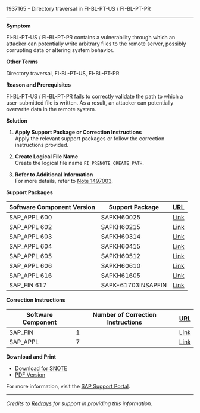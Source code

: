 1937165 - Directory traversal in FI-BL-PT-US / FI-BL-PT-PR

---

**Symptom**

FI-BL-PT-US / FI-BL-PT-PR contains a vulnerability through which an attacker can potentially write arbitrary files to the remote server, possibly corrupting data or altering system behavior.

**Other Terms**

Directory traversal, FI-BL-PT-US, FI-BL-PT-PR

**Reason and Prerequisites**

FI-BL-PT-US / FI-BL-PT-PR fails to correctly validate the path to which a user-submitted file is written. As a result, an attacker can potentially overwrite data in the remote system.

**Solution**

1. **Apply Support Package or Correction Instructions**  
   Apply the relevant support packages or follow the correction instructions provided.

2. **Create Logical File Name**  
   Create the logical file name `FI_PRENOTE_CREATE_PATH`.

3. **Refer to Additional Information**  
   For more details, refer to [Note 1497003](https://me.sap.com/notes/1497003).

**Support Packages**

| Software Component Version | Support Package | [URL](https://me.sap.com/supportpackage/SAPKH60025) |
|----------------------------|-----------------|----------------------------------------------------|
| SAP_APPL 600               | SAPKH60025      | [Link](https://me.sap.com/supportpackage/SAPKH60025) |
| SAP_APPL 602               | SAPKH60215      | [Link](https://me.sap.com/supportpackage/SAPKH60215) |
| SAP_APPL 603               | SAPKH60314      | [Link](https://me.sap.com/supportpackage/SAPKH60314) |
| SAP_APPL 604               | SAPKH60415      | [Link](https://me.sap.com/supportpackage/SAPKH60415) |
| SAP_APPL 605               | SAPKH60512      | [Link](https://me.sap.com/supportpackage/SAPKH60512) |
| SAP_APPL 606               | SAPKH60610      | [Link](https://me.sap.com/supportpackage/SAPKH60610) |
| SAP_APPL 616               | SAPKH61605      | [Link](https://me.sap.com/supportpackage/SAPKH61605) |
| SAP_FIN 617                | SAPK-61703INSAPFIN | [Link](https://me.sap.com/supportpackage/SAPK-61703INSAPFIN) |

**Correction Instructions**

| Software Component | Number of Correction Instructions | [URL](https://me.sap.com/corrins/0001937165/15841) |
|--------------------|-----------------------------------|---------------------------------------------------|
| SAP_FIN            | 1                                 | [Link](https://me.sap.com/corrins/0001937165/15841) |
| SAP_APPL           | 7                                 | [Link](https://me.sap.com/corrins/0001937165/1)    |

**Download and Print**

- [Download for SNOTE](https://notesdownloads.sap.com/note/0040000011444622017)
- [PDF Version](https://me.sap.com/sap/support/sfm/notes/print/0001937165?language=en-US&token=CAD047D58C05A60B498781D75F5D7BAD)

For more information, visit the [SAP Support Portal](https://me.sap.com/).

---

*Credits to [Redrays](https://redrays.io) for support in providing this information.*